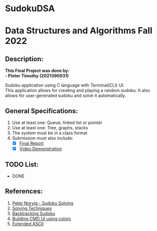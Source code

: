 # SudokuDSA
# Data Structures and Algorithms Fall 2022  

## Description:  
**This Final Project was done by:**  
**- Pieter Timothy (2021390031)**  
  
Sudoku application using C language with Terminal(CLI) UI:  
This application allows for creating and playing a random sudoku. It also allows for user-generated sudoku and solve it automatically.  

## General Specifications:
1. Use at least one: Queue, linked list or pointer
2. Use at least one: Tree, graphs, stacks
3. The system must be in a class format
4. Submission must also include:
    - [x] [Final Report](https://docs.google.com/document/d/17KEvClPYOCj8zJy6nndjHSGdt01oirnCwKtH30jjIpw/edit?usp=sharing)
    - [x] [Video Demonstration](https://studentssbac.sharepoint.com/sites/NYOBANYOBA/_layouts/15/stream.aspx?id=%2Fsites%2FNYOBANYOBA%2FShared%20Documents%2FGeneral%2FRecordings%2FNew%20channel%20meeting%2D20221202%5F194524%2DMeeting%20Recording%2Emp4)

## TODO List:
- DONE

## References:
1. [Peter Norvig - Sudoku Solving](http://norvig.com/sudoku.html)  
2. [Solving Techniques](https://www.conceptispuzzles.com/index.aspx?uri=puzzle/sudoku/techniques) 
3. [Backtracking Sudoku](https://iq.opengenus.org/backtracking-sudoku/)
4. [Building CMD UI using colors](https://www.geeksforgeeks.org/setcolor-function-c/)
5. [Extended ASCII](https://theasciicode.com.ar/)
